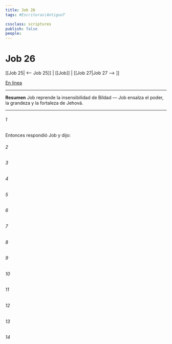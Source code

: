 ```yaml
---
title: Job 26
tags: #Escrituras\AntiguoT

cssclass: scriptures
publish: false
people:
---
```


# Job 26
[[Job 25| <-- Job 25]] | [[Job]] | [[Job 27|Job 27 --> ]]

[En línea](https://churchofjesuschrist.org/study/scriptures/ot/job/26?lang=spa)

---
__Resumen__
Job reprende la insensibilidad de Bildad — Job ensalza el poder, la grandeza y la fortaleza de Jehová.

---
###### 1 
Entonces respondió Job y dijo:

###### 2 


###### 3 


###### 4 


###### 5 


###### 6 


###### 7 


###### 8 


###### 9 


###### 10 


###### 11 


###### 12 


###### 13 


###### 14 


